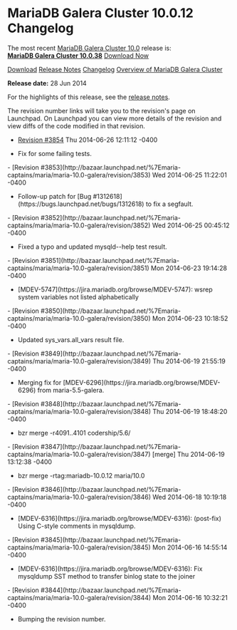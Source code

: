# MariaDB Galera Cluster 10.0.12 Changelog

The most recent [MariaDB Galera Cluster 10.0](/kb/en/galera/) release is:<br>
<span class="cstm-style lead"><strong>[MariaDB Galera Cluster 10.0.38](/replication/galera-cluster/mariadb-galera-cluster-releases/mariadb-galera-100-release-notes/mariadb-galera-cluster-10038-release-notes)</strong> [Download<span>&nbsp;</span>Now](https://downloads.mariadb.org/mariadb-galera/10.0)</span>

[Download](http://downloads.mariadb.org/mariadb-galera/10.0.12)
[Release Notes](/replication/galera-cluster/mariadb-galera-cluster-releases/mariadb-galera-100-release-notes/mariadb-galera-cluster-10012-release-notes)
[Changelog](/replication/galera-cluster/mariadb-galera-cluster-releases/mariadb-galera-100-changelogs/mariadb-galera-cluster-10012-changelog)
[Overview of MariaDB Galera Cluster](/replication/galera-cluster/what-is-mariadb-galera-cluster)

<strong>Release date:</strong> 28 Jun 2014

For the highlights of this release, see the
[release notes](/replication/galera-cluster/mariadb-galera-cluster-releases/mariadb-galera-100-release-notes/mariadb-galera-cluster-10012-release-notes).

The revision number links will take you to the revision's page on Launchpad. On
Launchpad you can view more details of the revision and view diffs of the code
modified in that revision.

- [Revision #3854](http://bazaar.launchpad.net/%7Emaria-captains/maria/maria-10.0-galera/revision/3854)
  <span class="cstm-style datetime">Thu 2014-06-26 12:11:12 -0400</span>
<ul start="1"><li>Fix for some failing tests.
</li></ul>
- [Revision #3853](http://bazaar.launchpad.net/%7Emaria-captains/maria/maria-10.0-galera/revision/3853)
  <span class="cstm-style datetime">Wed 2014-06-25 11:22:01 -0400</span>
<ul start="1"><li>Follow-up patch for [Bug #1312618](https://bugs.launchpad.net/bugs/1312618) to fix a segfault.
</li></ul>
- [Revision #3852](http://bazaar.launchpad.net/%7Emaria-captains/maria/maria-10.0-galera/revision/3852)
  <span class="cstm-style datetime">Wed 2014-06-25 00:45:12 -0400</span>
<ul start="1"><li>Fixed a typo and updated mysqld--help test result.
</li></ul>
- [Revision #3851](http://bazaar.launchpad.net/%7Emaria-captains/maria/maria-10.0-galera/revision/3851)
  <span class="cstm-style datetime">Mon 2014-06-23 19:14:28 -0400</span>
<ul start="1"><li>[MDEV-5747](https://jira.mariadb.org/browse/MDEV-5747): wsrep system variables not listed alphabetically
</li></ul>
- [Revision #3850](http://bazaar.launchpad.net/%7Emaria-captains/maria/maria-10.0-galera/revision/3850)
  <span class="cstm-style datetime">Mon 2014-06-23 10:18:52 -0400</span>
<ul start="1"><li>Updated sys_vars.all_vars result file.
</li></ul>
- [Revision #3849](http://bazaar.launchpad.net/%7Emaria-captains/maria/maria-10.0-galera/revision/3849)
  <span class="cstm-style datetime">Thu 2014-06-19 21:55:19 -0400</span>
<ul start="1"><li>Merging fix for [MDEV-6296](https://jira.mariadb.org/browse/MDEV-6296) from maria-5.5-galera.
</li></ul>
- [Revision #3848](http://bazaar.launchpad.net/%7Emaria-captains/maria/maria-10.0-galera/revision/3848)
  <span class="cstm-style datetime">Thu 2014-06-19 18:48:20 -0400</span>
<ul start="1"><li>bzr merge -r4091..4101 codership/5.6/
</li></ul>
- [Revision #3847](http://bazaar.launchpad.net/%7Emaria-captains/maria/maria-10.0-galera/revision/3847) [merge]
  <span class="cstm-style datetime">Thu 2014-06-19 13:12:38 -0400</span>
<ul start="1"><li>bzr merge -rtag:mariadb-10.0.12 maria/10.0
</li></ul>
- [Revision #3846](http://bazaar.launchpad.net/%7Emaria-captains/maria/maria-10.0-galera/revision/3846)
  <span class="cstm-style datetime">Wed 2014-06-18 10:19:18 -0400</span>
<ul start="1"><li>[MDEV-6316](https://jira.mariadb.org/browse/MDEV-6316): (post-fix) Using C-style comments in mysqldump.
</li></ul>
- [Revision #3845](http://bazaar.launchpad.net/%7Emaria-captains/maria/maria-10.0-galera/revision/3845)
  <span class="cstm-style datetime">Mon 2014-06-16 14:55:14 -0400</span>
<ul start="1"><li>[MDEV-6316](https://jira.mariadb.org/browse/MDEV-6316): Fix mysqldump SST method to transfer binlog state to the joiner
</li></ul>
- [Revision #3844](http://bazaar.launchpad.net/%7Emaria-captains/maria/maria-10.0-galera/revision/3844)
  <span class="cstm-style datetime">Mon 2014-06-16 10:32:21 -0400</span>
<ul start="1"><li>Bumping the revision number.
</li></ul>